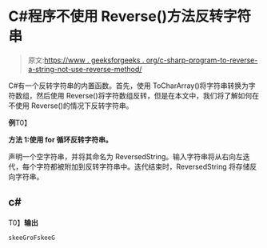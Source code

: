 # C#程序不使用 Reverse()方法反转字符串

> 原文:[https://www . geeksforgeeks . org/c-sharp-program-to-reverse-a-string-not-use-reverse-method/](https://www.geeksforgeeks.org/c-sharp-program-to-reverse-a-string-without-using-reverse-method/)

C#有一个反转字符串的内置函数。首先，使用 ToCharArray()将字符串转换为字符数组，然后使用 Reverse()将字符数组反转，但是在本文中，我们将了解如何在不使用 Reverse()的情况下反转字符串。

**例**T0】

**方法 1:使用 for 循环反转字符串。**

声明一个空字符串，并将其命名为 ReversedString。输入字符串将从右向左迭代，每个字符都被附加到反转字符串中。迭代结束时，ReversedString 将存储反向字符串。

## c#

T0】**输出**

```
skeeGroFskeeG
```